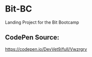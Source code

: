 # Bit-BC
Landing Project for the Bit Bootcamp

## CodePen Source:
https://codepen.io/DevVet9/full/Vwzrgrv
